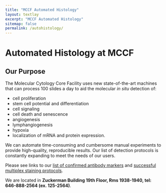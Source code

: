 ```yaml
---
title: "MCCF Automated Histology"
layout: textlay
excerpt: "MCCF Automated Histology"
sitemap: false
permalink: /autohistology/
---
```


# Automated Histology at MCCF

## Our Purpose

The Molecular Cytology Core Facility uses new state-of-the-art machines that can process 100 slides a day to aid the molecular *in situ* detection of:

- cell proliferation
- stem cell potential and differentiation
- cell signaling
- cell death and senescence
- angiogenesis
- lymphangiogenesis
- hypoxia
- localization of mRNA and protein expression.

We can automate time-consuming and cumbersome manual experiments to provide high-quality, reproducible results. Our list of detection protocols is constantly expanding to meet the needs of our users.

Please see links to our [list of confirmed antibody markers](antibodymarkers) and [successful multiplex staining protocols](multiplexstaining). 

We are located in **Zuckerman Building 19th Floor, Rms 1938-1940, tel: 646-888-2564 (ex. 125-2564)**.

